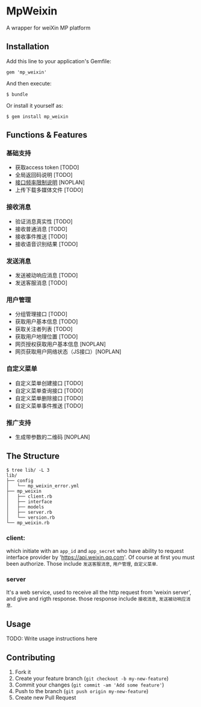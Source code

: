 # MpWeixin

A wrapper for weiXin MP platform

## Installation

Add this line to your application's Gemfile:

    gem 'mp_weixin'

And then execute:

    $ bundle

Or install it yourself as:

    $ gem install mp_weixin

## Functions & Features

### 基础支持

- 获取access token [TODO]
- 全局返回码说明 [TODO]
- [接口频率限制说明](http://mp.weixin.qq.com/wiki/index.php?title=%E6%8E%A5%E5%8F%A3%E9%A2%91%E7%8E%87%E9%99%90%E5%88%B6%E8%AF%B4%E6%98%8E) [NOPLAN]
- 上传下载多媒体文件 [TODO]

### 接收消息
- 验证消息真实性 [TODO]
- 接收普通消息 [TODO]
- 接收事件推送 [TODO]
- 接收语音识别结果 [TODO]

### 发送消息

- 发送被动响应消息 [TODO]
- 发送客服消息 [TODO]

### 用户管理

- 分组管理接口 [TODO]
- 获取用户基本信息 [TODO]
- 获取关注者列表 [TODO]
- 获取用户地理位置 [TODO]
- 网页授权获取用户基本信息 [NOPLAN]
- 网页获取用户网络状态（JS接口）[NOPLAN]

### 自定义菜单

- 自定义菜单创建接口 [TODO]
- 自定义菜单查询接口 [TODO]
- 自定义菜单删除接口 [TODO]
- 自定义菜单事件推送 [TODO]

### 推广支持

- 生成带参数的二维码 [NOPLAN]


## The Structure

```shell
$ tree lib/ -L 3
lib/
├── config
│   └── mp_weixin_error.yml
├── mp_weixin
│   ├── client.rb
│   ├── interface
│   ├── models
│   ├── server.rb
│   └── version.rb
└── mp_weixin.rb
```

### client:

which initiate with an `app_id` and `app_secret` who have ability to request interface provider by 'https://api.weixin.qq.com'. Of course at first you must been authorize. Those include `发送客服消息`, `用户管理`, `自定义菜单`.

### server

It's a web service, used to receive all the http request from 'weixin server', and give and rigth response. those response include `接收消息`, `发送被动响应消息`.

## Usage

TODO: Write usage instructions here

## Contributing

1. Fork it
2. Create your feature branch (`git checkout -b my-new-feature`)
3. Commit your changes (`git commit -am 'Add some feature'`)
4. Push to the branch (`git push origin my-new-feature`)
5. Create new Pull Request
